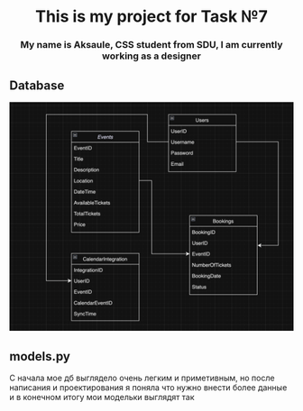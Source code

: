 <h1 align="center">This is my project for Task №7 </h1> 
<h3 align="center">My name is Aksaule, CSS student from SDU, I am currently working as a designer</h3>


## Database
![Фото дб](https://github.com/aksaule-bagytzhanova/n_task_7_aksaule/blob/main/Screenshot%202024-05-01%20at%2023.10.15.png)

## models.py
С начала мое дб выглядело очень легким и приметивным, но после написания и проектирования я поняла что нужно внести более данные и в конечном итогу мои модельки выглядят так 

